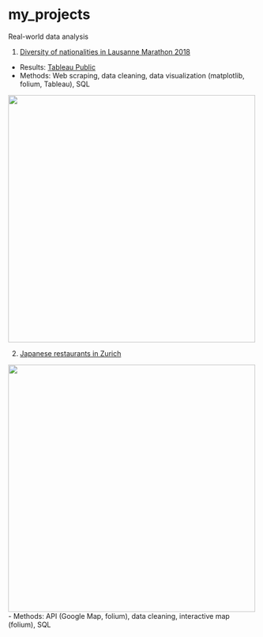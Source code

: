 # my_projects
Real-world data analysis

1. [Diversity of nationalities in Lausanne Marathon 2018](https://github.com/ksonod/my_projects/tree/master/LausanneMarathon)   
- Results: [Tableau Public](https://public.tableau.com/profile/kotaro.sonoda#!/vizhome/LausanneMarathon/dashboard)  
- Methods: Web scraping, data cleaning, data visualization (matplotlib, folium, Tableau), SQL
<img src="https://i.imgur.com/cOdHOFE.png" width="500px">      


2. [Japanese restaurants in Zurich](https://github.com/ksonod/my_projects/tree/master/JapaneseRestaurantsInZurich)
<img src="https://i.imgur.com/0WobSrz.png" width="500px"> 
- Methods: API (Google Map, folium), data cleaning, interactive map (folium), SQL
